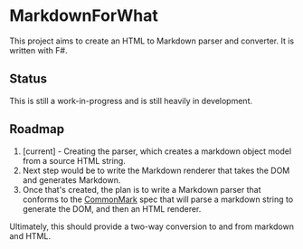 # MarkdownForWhat

This project aims to create an HTML to Markdown parser and converter. It is written with F&#35;.

## Status
This is still a work-in-progress and is still heavily in development.

## Roadmap

1. [current] - Creating the parser, which creates a markdown object model from a source HTML string.
2. Next step would be to write the Markdown renderer that takes the DOM and generates Markdown.
3. Once that's created, the plan is to write a Markdown parser that conforms to the [CommonMark](http://commonmark.org/) spec that will parse a markdown string to generate the DOM, and then an HTML renderer.

Ultimately, this should provide a two-way conversion to and from markdown and HTML.
